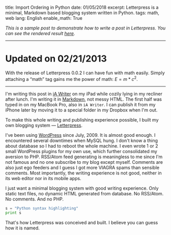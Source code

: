title: Import Ordering in Python
date: 01/05/2018
excerpt: Letterpress is a minimal, Markdown based blogging system written in Python.
tags: math, web
lang: English
enable_math: True

*This is a sample post to demonstrate how to write a post in Letterpress. You can see the rendered result [here](http://wangling.me/2013/01/letterpress.html).*

---

# Updated on 02/21/2013

With the release of Letterpress 0.0.2 I can have fun with math easily. Simply attaching a “math” tag gains me the power of math: $E=m*c^2$.

---

I'm writing this post in [iA Writer](http://www.iawriter.com) on my iPad while cozily lying in my recliner after lunch. I'm writing it in [Markdown](http://daringfireball.net/projects/markdown/syntax), not messy HTML. The first half was typed in on my MacBook Pro, also in `iA Writer`. I can publish it from my iPhone later by moving it to a special folder in my Dropbox when I'm out.

To make this whole writing and publishing experience possible, I built my own blogging system — [Letterpress](https://github.com/an0/Letterpress).

I've been using [WordPress](http://wordpress.org) since July, 2009. It is almost good enough. I encountered several downtimes when MySQL hung. I don't know a thing about database so I had to reboot the whole machine. I even wrote 1 or 2 small WordPress plugins for my own use, which further consolidated my aversion to PHP. RSS/Atom feed generating is meaningless to me since I'm not famous and no one subscribe to my blog except myself. Comments are also just ego feeders and I guess I got more VIAGRA spams than sensible comments. Most importantly, the writing experience is not good, neither in its web editor nor in its mobile apps.

I just want a minimal blogging system with good writing experience. Only static text files, no dynamic HTML generated from database. No RSS/Atom. No comments. And no PHP.

```python
s = "Python syntax highlighting"
print s
```

That's how Letterpress was conceived and built. I believe you can guess how it is named.
